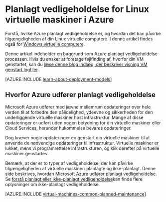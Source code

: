 <properties
    pageTitle="Planlagt vedligeholdelse for Linux FOS | Microsoft Azure"
    description="Forstå, hvilke Azure planlagt vedligeholdelse er, og hvordan det påvirker din Linux virtuelle maskiner, der kører i Azure"
    services="virtual-machines-linux"
    documentationCenter=""
    authors="drewm"
    manager="timlt"
    editor=""
    tags="azure-service-management,azure-resource-manager"/>

<tags
    ms.service="virtual-machines-linux"
    ms.workload="infrastructure-services"
    ms.tgt_pltfrm="vm-linux"
    ms.devlang="na"
    ms.topic="article"
    ms.date="04/26/2016"
    ms.author="drewm"/>

# <a name="planned-maintenance-for-linux-virtual-machines-in-azure"></a>Planlagt vedligeholdelse for Linux virtuelle maskiner i Azure

Forstå, hvilke Azure planlagt vedligeholdelse er, og hvordan det kan påvirke tilgængeligheden af din Linux virtuelle computere. I denne artikel findes også for [Windows virtuelle computere](virtual-machines-windows-planned-maintenance.md). 

Denne artikel indeholder en baggrund som Azure planlagt vedligeholdelse processen. Hvis du ønsker at foretage fejlfinding af, hvorfor din VM genstartet, kan du [læse denne blog indlæg, der beskriver visning VM genstart logfiler](https://azure.microsoft.com/blog/viewing-vm-reboot-logs/).

[AZURE.INCLUDE [learn-about-deployment-models](../../includes/learn-about-deployment-models-both-include.md)]

## <a name="why-azure-performs-planned-maintenance"></a>Hvorfor Azure udfører planlagt vedligeholdelse

Microsoft Azure udfører med jævne mellemrum opdateringer over hele verden til at forbedre den pålidelighed, ydeevne og sikkerheden for den underliggende virtuelle maskiner host infrastruktur. Mange af disse opdateringer er udført uden nogen betydning for din virtuelle maskiner eller Cloud Services, herunder hukommelse bevares opdateringer.

Dog kræver nogle opdateringer en genstart din virtuelle maskiner til at anvende de nødvendige opdateringer til infrastruktur. Virtuelle maskiner er lukket, mens vi programrettelse infrastrukturen, og klik derefter på virtuelle maskiner genstartes.

Bemærk, at der er to typer af vedligeholdelse, der kan påvirke tilgængeligheden af virtuelle maskiner: planlagte og ikke-planlagt. Denne side beskrives, hvordan Microsoft Azure udfører planlagt vedligeholdelse. Se [forstå planlagt eller ikke-planlagt vedligeholdelse](virtual-machines-linux-manage-availability.md)kan finde flere oplysninger om ikke-planlagt vedligeholdelse.

[AZURE.INCLUDE [virtual-machines-common-planned-maintenance](../../includes/virtual-machines-common-planned-maintenance.md)]
